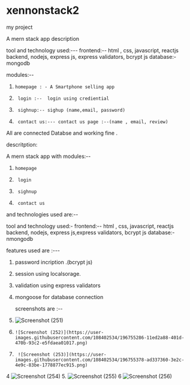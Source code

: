 # xennonstack2
 my project
  
  
  A mern stack app description 
  
  
  tool and technology used:---
  frontend:-- html , css, javascript, reactjs
  backend, nodejs, express js, express validators, bcrypt js
  database:- mongodb
  
  
  modules:--
  1.     homepage : - A Smartphone selling app
  2.      login :--  login using crediential
  3.      sighnup:-- sighup (name,email, password)
  4.      contact us:--- contact us page :--(name , email, review)
  
  All are connected Databse and working fine .
  
  descritption:
  
  A mern stack app with modules:--
  1.     homepage 
  2.      login 
  3.      sighnup
  4.      contact us
  
  
  and technologies used are:--
  
  tool and technology used:-
  frontend:-- html , css, javascript, reactjs
  backend, nodejs, express js,express validators, bcrypt js
  database:- nmongodb
  
  
  
features used are :---

1. password incription .(bcrypt js)
2. session using localsorage.
3. validation using express validators 
4. mongoose for database connection
   
   
   
   screenshots are :--
   
   
1.    ![Screenshot (251)](https://user-images.githubusercontent.com/108402534/196755200-a2890d3c-379d-4f96-9b81-5e0b2e015fee.png)
2.     ![Screenshot (252)](https://user-images.githubusercontent.com/108402534/196755286-11ed2a88-401d-470b-93c2-e5fdaea01017.png)
3.      ![Screenshot (253)](https://user-images.githubusercontent.com/108402534/196755378-ad337360-3e2c-4e9c-83be-1778877ec915.png)
4       ![Screenshot (254)](https://user-images.githubusercontent.com/108402534/196755438-153d2f40-a4c7-4d01-83b1-bbf35a62f24a.png)
5.     ![Screenshot (255)](https://user-images.githubusercontent.com/108402534/196755466-91f556af-12df-4f55-b1df-d1da860e967f.png)
6       ![Screenshot (256)](https://user-images.githubusercontent.com/108402534/196755506-131bd324-15d5-43dc-bce9-4f6189c716e5.png)






  
  
